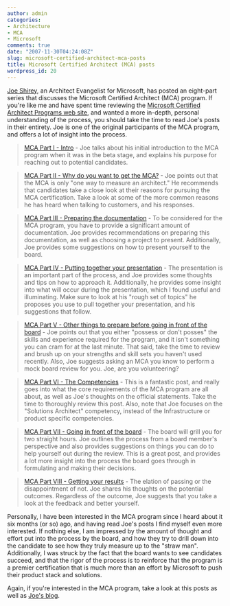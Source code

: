 ```yaml
---
author: admin
categories:
- Architecture
- MCA
- Microsoft
comments: true
date: "2007-11-30T04:24:08Z"
slug: microsoft-certified-architect-mca-posts
title: Microsoft Certified Architect (MCA) posts
wordpress_id: 20
---
```


[Joe Shirey](http://www.joeshirey.com/default.aspx), an Architect Evangelist for Microsoft, has posted an eight-part series that discusses the Microsoft Certified Architect (MCA) program. If you're like me and have spent time reviewing the [Microsoft Certified Architect Programs web site](http://www.microsoft.com/learning/mcp/architect/default.mspx), and wanted a more in-depth, personal understanding of the process, you should take the time to read Joe's posts in their entirety. Joe is one of the original participants of the MCA program, and offers a lot of insight into the process.




> 

> 
> [MCA Part I - Intro](http://www.joeshirey.com/2007/11/29/MCAPartIIntro.aspx) - Joe talks about his initial introduction to the MCA program when it was in the beta stage, and explains his purpose for reaching out to potential candidates.
> 
> 

> 
> [MCA Part II - Why do you want to get the MCA?](http://www.joeshirey.com/2007/11/29/MCAPartIIWhyDoYouWantToGetTheMCA.aspx) - Joe points out that the MCA is only "one way to measure an architect." He recommends that candidates take a close look at their reasons for pursuing the MCA certification. Take a look at some of the more common reasons he has heard when talking to customers, and his responses.

> 
> [MCA Part III - Preparing the documentation](http://www.joeshirey.com/2007/11/29/MCAPartIIIPreparingTheDocumentation.aspx) - To be considered for the MCA program, you have to provide a significant amount of documentation. Joe provides recommendations on preparing this documentation, as well as choosing a project to present. Additionally, Joe provides some suggestions on how to present yourself to the board.

> 
> [MCA Part IV - Putting together your presentation](http://www.joeshirey.com/2007/11/29/MCAPartIVPuttingTogetherYourPresentation.aspx) - The presentation is an important part of the process, and Joe provides some thoughts and tips on how to approach it. Additionally, he provides some insight into what will occur during the presentation, which I found useful and illuminating. Make sure to look at his "rough set of topics" he proposes you use to pull together your presentation, and his suggestions that follow.

> 
> [MCA Part V - Other things to prepare before going in front of the board](http://www.joeshirey.com/2007/11/29/MCAPartVOtherThingsToPrepareBeforeGoingInFrontOfTheBoard.aspx) - Joe points out that you either "possess or don't posses" the skills and experience required for the program, and it isn't something you can cram for at the last minute. That said, take the time to review and brush up on your strengths and skill sets you haven't used recently. Also, Joe suggests asking an MCA you know to perform a mock board review for you. Joe, are you volunteering? <grin>

> 
> [MCA Part VI - The Competencies](http://www.joeshirey.com/2007/11/29/MCAPartVITheCompetencies.aspx) - This is a fantastic post, and really goes into what the core requirements of the MCA program are all about, as well as Joe's thoughts on the official statements. Take the time to thoroughly review this post. Also, note that Joe focuses on the "Solutions Architect" competency, instead of the Infrastructure or product specific competencies.

> 
> [MCA Part VII - Going in front of the board](http://www.joeshirey.com/2007/11/29/MCAPartVIIGoingInFrontOfTheBoard.aspx) - The board will grill you for two straight hours. Joe outlines the process from a board member's perspective and also provides suggestions on things you can do to help yourself out during the review. This is a great post, and provides a lot more insight into the process the board goes through in formulating and making their decisions.

> 
> [MCA Part VIII - Getting your results](http://www.joeshirey.com/2007/11/29/MCAPartVIIIGettingYourResults.aspx) - The elation of passing or the disappointment of not. Joe shares his thoughts on the potential outcomes. Regardless of the outcome, Joe suggests that you take a look at the feedback and better yourself.




Personally, I have been interested in the MCA program since I heard about it six months (or so) ago, and having read Joe's posts I find myself even more interested. If nothing else, I am impressed by the amount of thought and effort put into the process by the board, and how they try to drill down into the candidate to see how they truly measure up to the "straw man". Additionally, I was struck by the fact that the board wants to see candidates succeed, and that the rigor of the process is to reinforce that the program is a premier certification that is much more than an effort by Microsoft to push their product stack and solutions.


Again, if you're interested in the MCA program, take a look at this posts as well as [Joe's blog](http://www.joeshirey.com/default.aspx).
